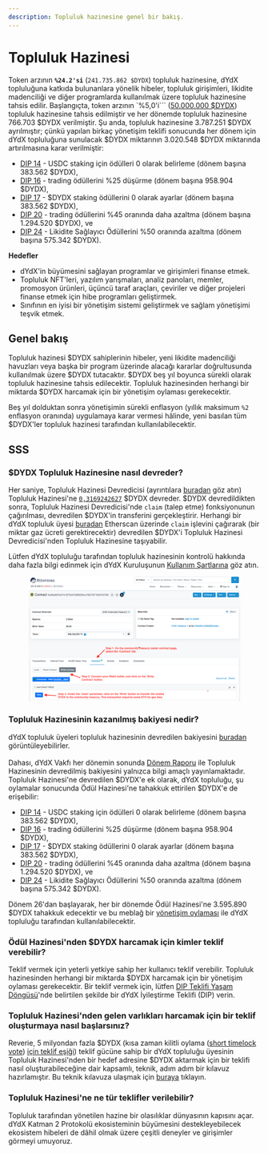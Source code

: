 ```yaml
---
description: Topluluk hazinesine genel bir bakış.
---
```


# Topluluk Hazinesi

Token arzının **`%24.2'si`** (`241.735.862 $DYDX`) topluluk hazinesine, dYdX topluluğuna katkıda bulunanlara yönelik hibeler, topluluk girişimleri, likidite madenciliği ve diğer programlarda kullanılmak üzere topluluk hazinesine tahsis edilir. Başlangıçta, token arzının `%5,0'i``` ([50.000.000 $DYDX](https://docs.dydx.community/dydx-governance/start-here/dydx-allocations)) topluluk hazinesine tahsis edilmiştir ve her dönemde topluluk hazinesine 766.703 $DYDX verilmiştir. Şu anda, topluluk hazinesine 3.787.251 $DYDX ayrılmıştır; çünkü yapılan birkaç yönetişim teklifi sonucunda her dönem için dYdX topluluğuna sunulacak $DYDX miktarının 3.020.548 $DYDX miktarında artırılmasına karar verilmiştir:

* [DIP 14](https://dydx.community/dashboard/proposal/7) - USDC staking için ödülleri 0 olarak belirleme (dönem başına 383.562 $DYDX),
* [DIP 16](https://dydx.community/dashboard/proposal/8) - trading ödüllerini %25 düşürme (dönem başına 958.904 $DYDX),
* [DIP 17](https://dydx.community/dashboard/proposal/9) - $DYDX staking ödüllerini 0 olarak ayarlar (dönem başına 383.562 $DYDX),
* [DIP 20](https://dydx.community/dashboard/proposal/11) - trading ödüllerini %45 oranında daha azaltma (dönem başına 1.294.520 $DYDX), ve
* [DIP 24](https://github.com/dydxfoundation/dip/blob/master/content/dips/DIP-24.md) - Likidite Sağlayıcı Ödüllerini %50 oranında azaltma (dönem başına 575.342 $DYDX).



**Hedefler**

* dYdX'in büyümesini sağlayan programlar ve girişimleri finanse etmek.
* Topluluk NFT'leri, yazılım yarışmaları, analiz panoları, memler, promosyon ürünleri, üçüncü taraf araçları, çeviriler ve diğer projeleri finanse etmek için hibe programları geliştirmek.
* Sınıfının en iyisi bir yönetişim sistemi geliştirmek ve sağlam yönetişimi teşvik etmek.

## Genel bakış

Topluluk hazinesi $DYDX sahiplerinin hibeler, yeni likidite madenciliği havuzları veya başka bir program üzerinde alacağı kararlar doğrultusunda kullanılmak üzere $DYDX tutacaktır. $DYDX beş yıl boyunca sürekli olarak topluluk hazinesine tahsis edilecektir. Topluluk hazinesinden herhangi bir miktarda $DYDX harcamak için bir yönetişim oylaması gerekecektir.

Beş yıl dolduktan sonra yönetişimin sürekli enflasyon (yıllık maksimum `%2` enflasyon oranında) uygulamaya karar vermesi hâlinde, yeni basılan tüm $DYDX'ler topluluk hazinesi tarafından kullanılabilecektir.

## SSS

### $DYDX Topluluk Hazinesine nasıl devreder?

Her saniye, Topluluk Hazinesi Devredicisi (ayrıntılara [buradan](https://docs.dydx.community/dydx-governance/resources/technical-overview#governance-architecture-overview) göz atın) Topluluk Hazinesi'ne [`0,3169242627`](tel:03169242627) $DYDX devreder. $DYDX devredildikten sonra, Topluluk Hazinesi Devredicisi'nde `claim` (talep etme) fonksiyonunun çağırılması, devredilen $DYDX'in transferini gerçekleştirir. Herhangi bir dYdX topluluk üyesi [buradan](https://etherscan.io/address/0x08a90Fe0741B7DeF03fB290cc7B273F1855767D8#writeContract) Etherscan üzerinde `claim` işlevini çağırarak (bir miktar gaz ücreti gerektirecektir) devredilen $DYDX'i Topluluk Hazinesi Devredicisi'nden Topluluk Hazinesine taşıyabilir.

Lütfen dYdX topluluğu tarafından topluluk hazinesinin kontrolü hakkında daha fazla bilgi edinmek için dYdX Kuruluşunun [Kullanım Şartlarına](https://dydx.foundation/terms) göz atın.

<figure><img src="../.gitbook/assets/claim-function-CT-vester.png" alt=""><figcaption></figcaption></figure>

### Topluluk Hazinesinin kazanılmış bakiyesi nedir?

dYdX topluluk üyeleri topluluk hazinesinin devredilen bakiyesini [buradan](https://dydx.shippooor.xyz/) görüntüleyebilirler. \
\
Dahası, dYdX Vakfı her dönemin sonunda [Dönem Raporu](https://dydx.foundation/blog) ile Topluluk Hazinesinin devredilmiş bakiyesini yalnızca bilgi amaçlı yayınlamaktadır. Topluluk Hazinesi'ne devredilen $DYDX'e ek olarak, dYdX topluluğu, şu oylamalar sonucunda Ödül Hazinesi'ne tahakkuk ettirilen $DYDX'e de erişebilir:

* [DIP 14](https://dydx.community/dashboard/proposal/7) - USDC staking için ödülleri 0 olarak belirleme (dönem başına 383.562 $DYDX),
* [DIP 16](https://dydx.community/dashboard/proposal/8) - trading ödüllerini %25 düşürme (dönem başına 958.904 $DYDX),
* [DIP 17](https://dydx.community/dashboard/proposal/9) - $DYDX staking ödüllerini 0 olarak ayarlar (dönem başına 383.562 $DYDX),
* [DIP 20](https://dydx.community/dashboard/proposal/11) - trading ödüllerini %45 oranında daha azaltma (dönem başına 1.294.520 $DYDX), ve
* [DIP 24](https://github.com/dydxfoundation/dip/blob/master/content/dips/DIP-24.md) - Likidite Sağlayıcı Ödüllerini %50 oranında azaltma (dönem başına 575.342 $DYDX).

Dönem 26'dan başlayarak, her bir dönemde Ödül Hazinesi'ne 3.595.890 $DYDX tahakkuk edecektir ve bu meblağ bir [yönetişim oylaması](https://docs.dydx.community/dydx-governance/voting-and-governance/governance-parameters) ile dYdX topluluğu tarafından kullanılabilecektir.

### Ödül Hazinesi'nden $DYDX harcamak için kimler teklif verebilir?

Teklif vermek için yeterli yetkiye sahip her kullanıcı teklif verebilir. Topluluk hazinesinden herhangi bir miktarda $DYDX harcamak için bir yönetişim oylaması gerekecektir. Bir teklif vermek için, lütfen [DIP Teklifi Yaşam Döngüsü](../voting-and-governance/dip-proposal-lifecycle.md)'nde belirtilen şekilde bir dYdX İyileştirme Teklifi (DIP) verin.

### Topluluk Hazinesi'nden gelen varlıkları harcamak için bir teklif oluşturmaya nasıl başlarsınız?

Reverie, 5 milyondan fazla $DYDX (kısa zaman kilitli oylama ([short timelock vote](https://docs.dydx.community/dydx-governance/voting-and-governance/governance-process#short-timelock-executor)) [için teklif eşiği](https://docs.dydx.community/dydx-governance/voting-and-governance/governance-parameters#timelock-parameters)) teklif gücüne sahip bir dYdX topluluğu üyesinin Topluluk Hazinesi'nden bir hedef adresine $DYDX aktarmak için bir teklifi nasıl oluşturabileceğine dair kapsamlı, teknik, adım adım bir kılavuz hazırlamıştır. Bu teknik kılavuza ulaşmak için [buraya](https://app.gitbook.com/o/-MeNgGQU0ucT2xo4s8-T/s/-MeNfSkgj48hU0q8Zbjn/\~/changes/EyisuFjLIyJ7K9RzaTfJ/technical-guide-on-building-a-dydx-community-treasury-spending-proposal) tıklayın.

### Topluluk Hazinesi'ne ne tür teklifler verilebilir?

Topluluk tarafından yönetilen hazine bir olasılıklar dünyasının kapısını açar. dYdX Katman 2 Protokolü ekosisteminin büyümesini destekleyebilecek ekosistem hibeleri de dâhil olmak üzere çeşitli deneyler ve girişimler görmeyi umuyoruz.
